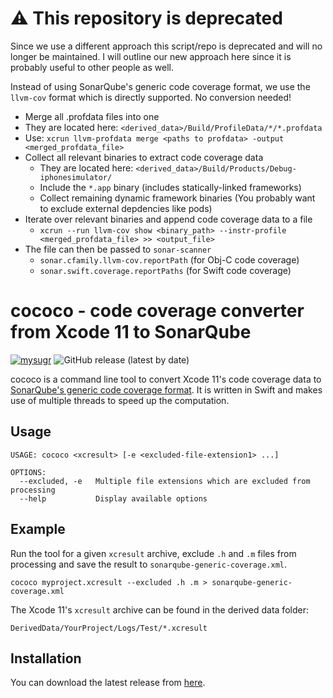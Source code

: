 # ⚠️ This repository is deprecated

Since we use a different approach this script/repo is deprecated and will no longer be maintained.
I will outline our new approach here since it is probably useful to other people as well.

Instead of using SonarQube's generic code coverage format, we use the `llvm-cov` format which is directly supported. No conversion needed!

-  Merge all .profdata files into one
  - They are located here: `<derived_data>/Build/ProfileData/*/*.profdata`
  - Use: `xcrun llvm-profdata merge <paths to profdata> -output <merged_profdata_file>`
- Collect all relevant binaries to extract code coverage data
  - They are located here: `<derived_data>/Build/Products/Debug-iphonesimulator/`
  - Include the `*.app` binary (includes statically-linked frameworks)
  - Collect remaining dynamic framework binaries (You probably want to exclude external depdencies like pods)
- Iterate over relevant binaries and append code coverage data to a file
  - `xcrun --run llvm-cov show <binary_path> --instr-profile <merged_profdata_file> >> <output_file>`
- The file can then be passed to `sonar-scanner`
  - `sonar.cfamily.llvm-cov.reportPath` (for Obj-C code coverage)
  - `sonar.swift.coverage.reportPaths` (for Swift code coverage)

# cococo - **co**de **co**verage **co**nverter from Xcode 11 to SonarQube

[![mysugr](https://circleci.com/gh/mysugr/cococo.svg?style=svg)](https://circleci.com/gh/mySugr/cococo)
![GitHub release (latest by date)](https://img.shields.io/github/v/release/mysugr/cococo)

cococo is a command line tool to convert Xcode 11's code coverage data to [SonarQube's generic code coverage format](https://docs.sonarqube.org/latest/analysis/generic-test/). It is written in Swift and makes use of multiple threads to speed up the computation. 

## Usage
```
USAGE: cococo <xcresult> [-e <excluded-file-extension1> ...]

OPTIONS:
  --excluded, -e   Multiple file extensions which are excluded from processing
  --help           Display available options
```

## Example
Run the tool for a given `xcresult` archive, exclude `.h` and `.m` files from processing and save the result to `sonarqube-generic-coverage.xml`.
```
cococo myproject.xcresult --excluded .h .m > sonarqube-generic-coverage.xml
```

The Xcode 11's `xcresult` archive can be found in the derived data folder:
```
DerivedData/YourProject/Logs/Test/*.xcresult
```

## Installation

You can download the latest release from [here](https://github.com/mysugr/cococo/releases/latest).
